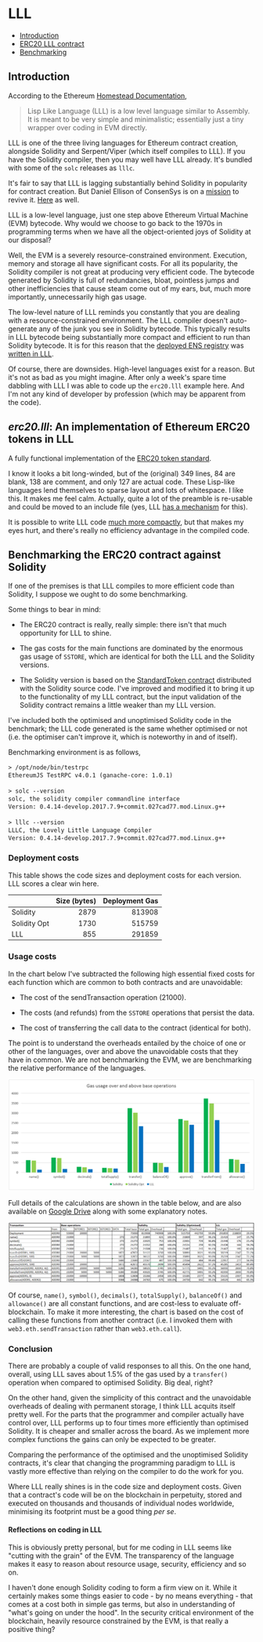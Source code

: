 # LLL

 * [Introduction](#introduction)
 * [ERC20 LLL contract](#erc20lll-an-implementation-of-ethereum-erc20-tokens-in-lll)
 * [Benchmarking](#benchmarking-the-erc20-contract-against-solidity)


## Introduction

According to the Ethereum [Homestead
Documentation](http://www.ethdocs.org/en/latest/contracts-and-transactions/contracts.html#id4),

> Lisp Like Language (LLL) is a low level language similar to Assembly. It is
  meant to be very simple and minimalistic; essentially just a tiny wrapper
  over coding in EVM directly.

LLL is one of the three living languages for Ethereum contract creation,
alongside Solidity and Serpent/Viper (which itself compiles to LLL). If you
have the Solidity compiler, then you may well have LLL already. It's bundled
with some of the `solc` releases as `lllc`.

It's fair to say that LLL is lagging substantially behind Solidity in
popularity for contract creation. But Daniel Ellison of ConsenSys is on a
[mission](https://media.consensys.net/@zigguratt) to revive
it. [Here](http://blog.syrinx.net/the-resurrection-of-lll-part-1/) as well.

LLL is a low-level language, just one step above Ethereum Virtual Machine (EVM)
bytecode.  Why would we choose to go back to the 1970s in programming terms
when we have all the object-oriented joys of Solidity at our disposal?

Well, the EVM is a severely resource-constrained environment. Execution, memory
and storage all have significant costs. For all its popularity, the Solidity
compiler is not great at producing very efficient code. The bytecode generated
by Solidity is full of redundancies, bloat, pointless jumps and other
inefficiencies that cause steam come out of my ears, but, much more
importantly, unnecessarily high gas usage.

The low-level nature of LLL reminds you constantly that you are dealing with a
resource-constrained environment. The LLL compiler doesn't auto-generate any of
the junk you see in Solidity bytecode. This typically results in LLL bytecode
being substantially more compact and efficient to run than Solidity bytecode.
It is for this reason that the [deployed ENS
registry](https://etherscan.io/address/0x314159265dd8dbb310642f98f50c066173c1259b#code)
was [written in
LLL](https://github.com/ethereum/ens/blob/master/contracts/ENS.lll).

Of course, there are downsides. High-level languages exist for a reason. But
it's not as bad as you might imagine. After only a week's spare time dabbling
with LLL I was able to code up the `erc20.lll` example here. And I'm not any
kind of developer by profession (which may be apparent from the code).


## *erc20.lll*: An implementation of Ethereum ERC20 tokens in LLL

A fully functional implementation of the [ERC20 token
standard](https://theethereum.wiki/w/index.php/ERC20_Token_Standard).

I know it looks a bit long-winded, but of the (original) 349 lines, 84 are
blank, 138 are comment, and only 127 are actual code. These Lisp-like languages
lend themselves to sparse layout and lots of whitespace. I like this.  It makes
me feel calm. Actually, quite a lot of the preamble is re-usable and could be
moved to an include file (yes, LLL [has a
mechanism](http://lll-docs.readthedocs.io/en/latest/lll_reference.html#including-files-include)
for this).

It is possible to write LLL code [much more
compactly](https://github.com/ethereum/cpp-ethereum/wiki/LLL-Examples-for-PoC-5/04fae9e627ac84d771faddcf60098ad09230ab58),
but that makes my eyes hurt, and there's really no efficiency advantage in the
compiled code.


## Benchmarking the ERC20 contract against Solidity

If one of the premises is that LLL compiles to more efficient code than
Solidity, I suppose we ought to do some benchmarking.

Some things to bear in mind:

 * The ERC20 contract is really, really simple: there isn't that much
   opportunity for LLL to shine.

 * The gas costs for the main functions are dominated by the enormous gas usage
   of `SSTORE`, which are identical for both the LLL and the Solidity versions.

 * The Solidity version is based on the [StandardToken
   contract](https://github.com/ethereum/solidity/blob/develop/std/StandardToken.sol)
   distributed with the Solidity source code. I've improved and modified it to
   bring it up to the functionality of my LLL contract, but the input
   validation of the Solidity contract remains a little weaker than my LLL
   version.

I've included both the optimised and unoptimised Solidity code in the
benchmark; the LLL code generated is the same whether optimised or not
(i.e. the optimiser can't improve it, which is noteworthy in and of itself).

Benchmarking environment is as follows,

```
> /opt/node/bin/testrpc
EthereumJS TestRPC v4.0.1 (ganache-core: 1.0.1)

> solc --version
solc, the solidity compiler commandline interface
Version: 0.4.14-develop.2017.7.9+commit.027cad77.mod.Linux.g++

> lllc --version
LLLC, the Lovely Little Language Compiler 
Version: 0.4.14-develop.2017.7.9+commit.027cad77.mod.Linux.g++
```

### Deployment costs

This table shows the code sizes and deployment costs for each version. LLL
scores a clear win here.

|              | Size (bytes) | Deployment Gas |
|--------------|-------------:|---------------:|
| Solidity     | 2879         | 813908         |
| Solidity Opt | 1730         | 515759         |
| LLL          | 855          | 291859         |


### Usage costs

In the chart below I've subtracted the following high essential fixed costs for
each function which are common to both contracts and are unavoidable:

 * The cost of the sendTransaction operation (21000).

 * The costs (and refunds) from the `SSTORE` operations that persist the data.

 * The cost of transferring the call data to the contract (identical for both).

The point is to understand the overheads entailed by the choice of one or other
of the languages, over and above the unavoidable costs that they have in
common. We are not benchmarking the EVM, we are benchmarking the relative
performance of the languages.

![Comparison of gas costs: bar chart](images/ERC20_gas_comparison_chart.png)

Full details of the calculations are shown in the table below, and are also
available on [Google
Drive](https://docs.google.com/spreadsheets/d/1Kdwbw_0mIjakCPfk_rcd5PjIbFJ0ISWS14ZQ_oeUWnE/edit?usp=sharing) along with some explanatory notes.

![Comparison of gas costs: table](images/ERC20_gas_comparison_table.png)

Of course, `name()`, `symbol()`, `decimals()`, `totalSupply()`, `balanceOf()`
and `allowance()` are all constant functions, and are cost-less to evaluate
off-blockchain. To make it more interesting, the chart is based on the cost of
calling these functions from another contract (i.e. I invoked them with
`web3.eth.sendTransaction` rather than `web3.eth.call`).

### Conclusion

There are probably a couple of valid responses to all this.  On the one hand,
overall, using LLL saves about 1.5% of the gas used by a ``transfer()``
operation when compared to optimised Solidity.  Big deal, right?

On the other hand, given the simplicity of this contract and the unavoidable
overheads of dealing with permanent storage, I think LLL acquits itself pretty
well.  For the parts that the programmer and compiler actually have control
over, LLL performs up to four times more efficiently than optimised Solidity.
It is cheaper and smaller across the board.  As we implement more complex
functions the gains can only be expected to be greater.

Comparing the performance of the optimised and the unoptimised Solidity
contracts, it's clear that changing the programming paradigm to LLL is vastly
more effective than relying on the compiler to do the work for you.

Where LLL really shines is in the code size and deployment costs. Given that a
contract's code will be on the blockchain in perpetuity, stored and executed on
thousands and thousands of individual nodes worldwide, minimising its footprint
must be a good thing _per se_.

#### Reflections on coding in LLL

This is obviously pretty personal, but for me coding in LLL seems like "cutting
with the grain" of the EVM.  The transparency of the language makes it easy to
reason about resource usage, security, efficiency and so on.

I haven't done enough Solidity coding to form a firm view on it.  While it
certainly makes some things easier to code - by no means everything - that
comes at a cost both in simple gas terms, but also in understanding of "what's
going on under the hood".  In the security critical environment of the
blockchain, heavily resource constrained by the EVM, is that really a positive
thing?
